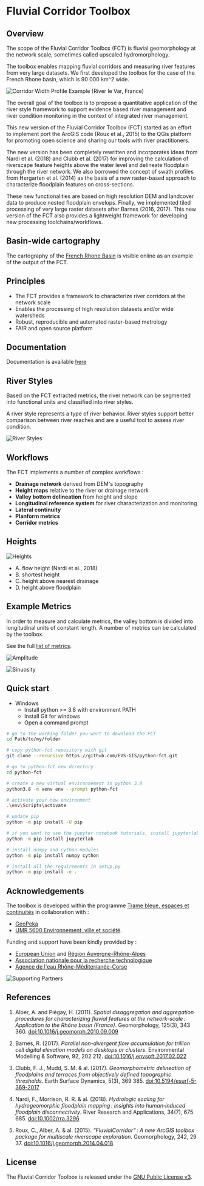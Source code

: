 # Fluvial Corridor Toolbox

## Overview

The scope of the Fluvial Corridor Toolbox (FCT) is fluvial geomorphology at the network scale, sometimes called upscaled hydromorphology.

The toolbox enables mapping fluvial corridors and measuring river features from very large datasets.
We first developed the toolbox for the case of the French Rhone basin, which is 90 000 km^2 wide.

![Corridor Width Profile Example (River le Var, France)](docs/img/corridor_maps.png)

The overall goal of the toolbox is to propose a quantitative application of the river style framework to support evidence based river management and river condition monitoring in the context of integrated river management.

This new version of the Fluvial Corridor Toolbox (FCT) started as an effort to implement port the ArcGIS code (Roux et al., 2015) to the QGis platform for promoting open science and sharing our tools with river practitioners.

The new version has been completely rewritten and incorporates ideas from Nardi et al. (2018) and Clubb et al. (2017) for improving the calculation of riverscape feature heights above the water level and delineate floodplain through the river network.
We also borrowed the concept of swath profiles from Hergarten et al. (2014) as the basis of a new raster-based approach to characterize floodplain features on cross-sections.

These new functionalities are based on high resolution DEM and landcover data to produce nested floodplain envelops. Finally, we implemented tiled processing of very large raster datasets after Barnes (2016, 2017).
This new version of the FCT also provides a lightweight framework for developing new processing toolchains/workflows.

## Basin-wide cartography

The cartography of the [French Rhone Basin](https://ebf.mapkiwiz.fr/qwc)
is visible online as an example of the output of the FCT.

## Principles

- The FCT provides a framework to characterize river corridors at the network scale
- Enables the processing of high resolution datasets and/or wide watersheds
- Robust, reproducible and automated raster-based metrology
- FAIR and open source platform

## Documentation

Documentation is available [here](https://tramebleue.github.io/fct-cli/)

## River Styles

Based on the FCT extracted metrics,
the river network can be segmented into functional units and classified into river styles.

A river style represents a type of river behavior.
River styles support better comparison between river reaches and are a useful tool to assess river condition.

![River Styles](docs/img/river_style.png)

## Workflows

The FCT implements a number of complex workflows :

- **Drainage network** derived from DEM's topography
- **Height maps** relative to the river or drainage network
- **Valley bottom delineation** from height and slope
- **Longitudinal reference system** for river characterization and monitoring
- **Lateral continuity**
- **Planform metrics**
- **Corridor metrics**

## Heights

![Heights](docs/img/height.png)

- A. flow height (Nardi et al., 2018)
- B. shortest height
- C. height above nearest drainage
- D. height above floodplain

## Example Metrics

In order to measure and calculate metrics, the valley bottom is divided into longitudinal units of constant length. A number of metrics can be calculated by the toolbox.

See the full [list of metrics](https://tramebleue.github.io/fct-cli/docs/metrics).

![Amplitude](docs/img/amplitude_drome.png)

![Sinuosity](docs/img/sinuosity_drome.png)

## Quick start

- Windows
  - Install python >= 3.8 with environment PATH
  - Install Git for windows
  - Open a command prompt
  
```bash
# go to the working folder you want to download the FCT
cd Path/to/my/folder

# copy python-fct repository with git
git clone --recursive https://github.com/EVS-GIS/python-fct.git

# go to python-fct new directory
cd python-fct

# create a new virtual environnement in python 3.8
python3.8 -m venv env --prompt python-fct

# activate your new environment
.\env\Scripts\activate

# update pip
python -m pip install -U pip

# if you want to use the jupyter notebook tutorials, install jupyterlab
python -m pip install jupyterlab

# install numpy and cython modules
python -m pip install numpy cython

# install all the requirements in setup.py
python -m pip install -e .
```
## Acknowledgements

The toolbox is developed within the programme
[Trame bleue, espaces et continuités](https://www.tramebleue.fr/)
in collaboration with :

* [GeoPeka](http://www.geopeka.com)
* [UMR 5600 Environnement, ville et société](http://umr5600.cnrs.fr/fr/accueil/).

Funding and support have been kindly provided by :

* [European Union](http://www.europe-en-france.gouv.fr/Centre-de-ressources/Actualites/Le-FEDER-qu-est-ce-que-c-est)
  and [Région Auvergne-Rhône-Alpes](https://www.auvergnerhonealpes.fr/)
* [Association nationale pour la recherche technologique](http://www.anrt.asso.fr/fr)
* [Agence de l'eau Rhône-Méditerranée-Corse](https://www.eaurmc.fr/)

![Supporting Partners](docs/img/partners.png)

## References

1. Alber, A. and Piégay, H. (2011). *Spatial disaggregation and aggregation procedures for characterizing fluvial features at the network-scale : Application to the Rhône basin (France)*. Geomorphology, 125(3), 343 360. [doi:10.1016/j.geomorph.2010.09.009](https://doi.org/10.1016/j.geomorph.2010.09.009)

2. Barnes, R. (2017). *Parallel non-divergent flow accumulation for trillion cell digital elevation models on desktops or clusters*. Environmental Modelling & Software, 92, 202 212. [doi:10.1016/j.envsoft.2017.02.022](https://doi.org/10.1016/j.envsoft.2017.02.022)

3. Clubb, F. J., Mudd, S. M. & al. (2017). *Geomorphometric delineation of floodplains and terraces from objectively defined topographic thresholds*. Earth Surface Dynamics, 5(3), 369 385. [doi:10.5194/esurf-5-369-2017](https://doi.org/10.5194/esurf-5-369-2017)

4. Nardi, F., Morrison, R. R. & al. (2018). *Hydrologic scaling for hydrogeomorphic floodplain mapping : Insights into human‐induced floodplain disconnectivity*. River Research and Applications, 34(7), 675 685. [doi:10.1002/rra.3296](https://doi.org/10.1002/rra.3296)

5. Roux, C., Alber, A. & al. (2015). *“FluvialCorridor” : A new ArcGIS toolbox package for multiscale riverscape exploration*. Geomorphology, 242, 29 37. [doi:10.1016/j.geomorph.2014.04.018](https://doi.org/10.1016/j.geomorph.2014.04.018)

## License

The Fluvial Corridor Toolbox is released under the [GNU Public License v3](docs/GPLv3.txt).